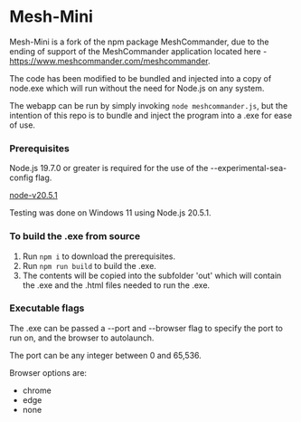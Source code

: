 # Mesh-Mini

Mesh-Mini is a fork of the npm package MeshCommander, due to the ending of support of the MeshCommander application located here - https://www.meshcommander.com/meshcommander.

The code has been modified to be bundled and injected into a copy of node.exe which will run without the need for Node.js on any system.

The webapp can be run by simply invoking `node meshcommander.js`, but the intention of this repo is to bundle and inject the program into a .exe for ease of use.

### Prerequisites

Node.js 19.7.0 or greater is required for the use of the --experimental-sea-config flag.

[node-v20.5.1](https://nodejs.org/dist/v20.5.1/node-v20.5.1-x64.msi)

Testing was done on Windows 11 using Node.js 20.5.1.

### To build the .exe from source

1. Run `npm i` to download the prerequisites.
2. Run `npm run build` to build the .exe.
3. The contents will be copied into the subfolder 'out' which will contain the .exe and the .html files needed to run the .exe.

### Executable flags

The .exe can be passed a --port and --browser flag to specify the port to run on, and the browser to autolaunch.

The port can be any integer between 0 and 65,536.

Browser options are:

- chrome
- edge
- none
